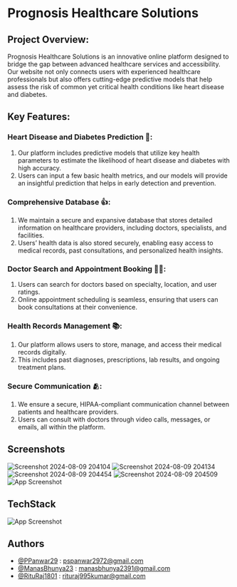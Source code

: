 
# Prognosis Healthcare Solutions

## Project Overview:
Prognosis Healthcare Solutions is an innovative online platform designed to bridge the gap between advanced healthcare services and accessibility. Our website not only connects users with experienced healthcare professionals but also offers cutting-edge predictive models that help assess the risk of common yet critical health conditions like heart disease and diabetes.

## Key Features:
 ### Heart Disease and Diabetes Prediction 💖:
1. Our platform includes predictive models that  utilize key health parameters to estimate the likelihood of heart disease and diabetes with high accuracy.
2. Users can input a few basic health metrics, and our models will provide an insightful prediction that helps in early detection and prevention.
 ### Comprehensive Database 👍:
1. We maintain a secure and expansive database that stores detailed information on healthcare providers, including doctors, specialists, and facilities.
2. Users’ health data is also stored securely, enabling easy access to medical records, past consultations, and personalized health insights.
 ### Doctor Search and Appointment Booking 🧑‍⚕️:
1. Users can search for doctors based on specialty, location, and user ratings.
2. Online appointment scheduling is seamless, ensuring that users can book consultations at their convenience.
 ### Health Records Management 📚:
1. Our platform allows users to store, manage, and access their medical records digitally.
2. This includes past diagnoses, prescriptions, lab results, and ongoing treatment plans.
 ### Secure Communication 🫂:
1. We ensure a secure, HIPAA-compliant communication channel between patients and healthcare providers.
2. Users can consult with doctors through video calls, messages, or emails, all within the platform.





## Screenshots

![Screenshot 2024-08-09 204104](https://github.com/user-attachments/assets/7e04d80c-e9e4-4b07-ad2c-76c5a86e0a25)
![Screenshot 2024-08-09 204134](https://github.com/user-attachments/assets/6fd7354d-79b8-4079-8ec6-2b969dd9185e)
![Screenshot 2024-08-09 204454](https://github.com/user-attachments/assets/831a9a9a-9473-4fe0-a1e7-e0ccadb53636)
![Screenshot 2024-08-09 204509](https://github.com/user-attachments/assets/f8416cda-0b6e-4e98-b23c-18181b73a46e)
![App Screenshot](https://github.com/PPanwar29/Prognosis/blob/main/WhatsApp%20Image%202024-08-11%20at%2013.34.04_89fd6525.jpg?raw=true)

## TechStack
![App Screenshot](https://github.com/PPanwar29/Prognosis/blob/main/Screenshot%202024-08-12%20160357.png?raw=true)
## Authors

- [@PPanwar29](https://github.com/PPanwar29) : pspanwar2972@gmail.com
- [@ManasBhunya23](https://github.com/ManasBhunya23) : manasbhunya2391@gmail.com
- [@RituRaj1801](https://github.com/RituRaj1801) : rituraj995kumar@gmail.com


